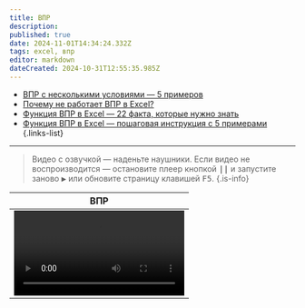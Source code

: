 ```yaml
---
title: ВПР
description: 
published: true
date: 2024-11-01T14:34:24.332Z
tags: excel, впр
editor: markdown
dateCreated: 2024-10-31T12:55:35.985Z
---
```


- [ВПР с несколькими условиями — 5 примеров](/ИТ/Excel/ВПР/ВПР_с_несколькими_условиями_5_примеров)
- [Почему не работает ВПР в Excel?](/ИТ/Excel/ВПР/Почему_не_работает_ВПР_в_Excel)
- [Функция ВПР в Excel — 22 факта, которые нужно знать](/ИТ/Excel/ВПР/Функция_ВПР_в_Excel_22_факта)
- [Функция ВПР в Excel — пошаговая инструкция с 5 примерами](/ИТ/Excel/ВПР/Функция_ВПР_в_Excel_пошаговая_инструкция)
{.links-list}

---

> Видео с озвучкой — наденьте наушники.
> Если видео не воспроизводится — остановите плеер кнопкой <kbd>**||**</kbd>  и запустите заново <kbd>▶</kbd> или обновите страницу клавишей <kbd>F5</kbd>. {.is-info}

<center>

| ВПР |
|---|
| <video controls="controls" width="100%" height="100%" src="/ИТ/Excel/ВПР/ВПР.mkv">ВПР</video> |
</center>